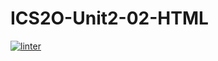 # ICS2O-Unit2-02-HTML
 [![linter](https://github.com/Joy-sureshkumar/ICS2O-Unit2-02-HTML/workflows/linter/badge.svg)](https://github.com/marketplace/actions/super-linter)     
